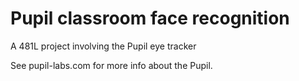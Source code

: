 # Pupil classroom face recognition
A 481L project involving the Pupil eye tracker


See pupil-labs.com for more info about the Pupil.


